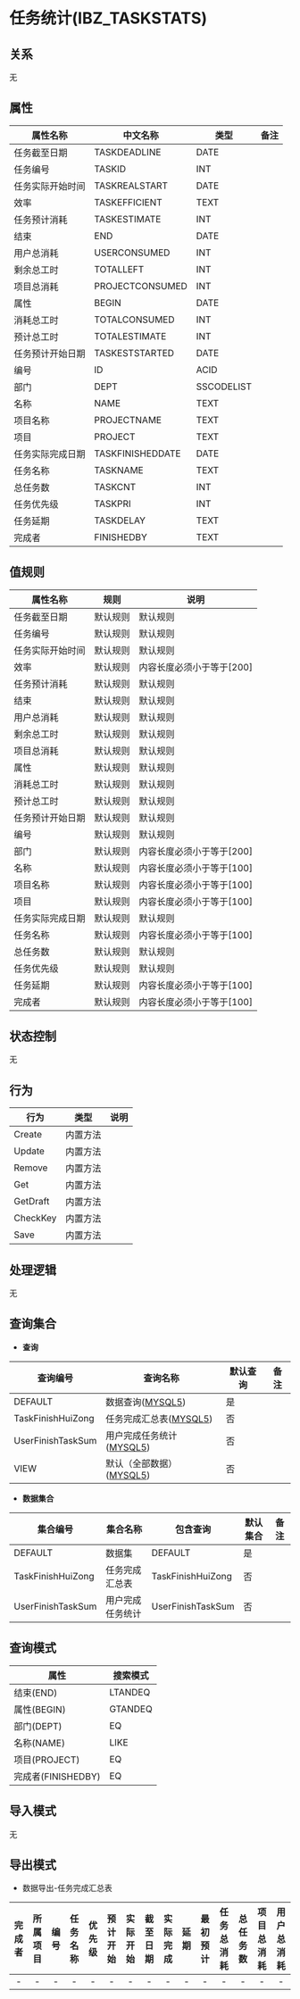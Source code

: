 # 任务统计(IBZ_TASKSTATS)

  

## 关系
无

## 属性

| 属性名称        |    中文名称    | 类型     |  备注  |
| --------   |------------| -----   |  -------- | 
|任务截至日期|TASKDEADLINE|DATE|&nbsp;|
|任务编号|TASKID|INT|&nbsp;|
|任务实际开始时间|TASKREALSTART|DATE|&nbsp;|
|效率|TASKEFFICIENT|TEXT|&nbsp;|
|任务预计消耗|TASKESTIMATE|INT|&nbsp;|
|结束|END|DATE|&nbsp;|
|用户总消耗|USERCONSUMED|INT|&nbsp;|
|剩余总工时|TOTALLEFT|INT|&nbsp;|
|项目总消耗|PROJECTCONSUMED|INT|&nbsp;|
|属性|BEGIN|DATE|&nbsp;|
|消耗总工时|TOTALCONSUMED|INT|&nbsp;|
|预计总工时|TOTALESTIMATE|INT|&nbsp;|
|任务预计开始日期|TASKESTSTARTED|DATE|&nbsp;|
|编号|ID|ACID|&nbsp;|
|部门|DEPT|SSCODELIST|&nbsp;|
|名称|NAME|TEXT|&nbsp;|
|项目名称|PROJECTNAME|TEXT|&nbsp;|
|项目|PROJECT|TEXT|&nbsp;|
|任务实际完成日期|TASKFINISHEDDATE|DATE|&nbsp;|
|任务名称|TASKNAME|TEXT|&nbsp;|
|总任务数|TASKCNT|INT|&nbsp;|
|任务优先级|TASKPRI|INT|&nbsp;|
|任务延期|TASKDELAY|TEXT|&nbsp;|
|完成者|FINISHEDBY|TEXT|&nbsp;|

## 值规则
| 属性名称    | 规则    |  说明  |
| --------   |------------| ----- | 
|任务截至日期|默认规则|默认规则|
|任务编号|默认规则|默认规则|
|任务实际开始时间|默认规则|默认规则|
|效率|默认规则|内容长度必须小于等于[200]|
|任务预计消耗|默认规则|默认规则|
|结束|默认规则|默认规则|
|用户总消耗|默认规则|默认规则|
|剩余总工时|默认规则|默认规则|
|项目总消耗|默认规则|默认规则|
|属性|默认规则|默认规则|
|消耗总工时|默认规则|默认规则|
|预计总工时|默认规则|默认规则|
|任务预计开始日期|默认规则|默认规则|
|编号|默认规则|默认规则|
|部门|默认规则|内容长度必须小于等于[200]|
|名称|默认规则|内容长度必须小于等于[100]|
|项目名称|默认规则|内容长度必须小于等于[100]|
|项目|默认规则|内容长度必须小于等于[100]|
|任务实际完成日期|默认规则|默认规则|
|任务名称|默认规则|内容长度必须小于等于[100]|
|总任务数|默认规则|默认规则|
|任务优先级|默认规则|默认规则|
|任务延期|默认规则|内容长度必须小于等于[100]|
|完成者|默认规则|内容长度必须小于等于[100]|

## 状态控制

无


## 行为
| 行为    | 类型    |  说明  |
| --------   |------------| ----- | 
|Create|内置方法|&nbsp;|
|Update|内置方法|&nbsp;|
|Remove|内置方法|&nbsp;|
|Get|内置方法|&nbsp;|
|GetDraft|内置方法|&nbsp;|
|CheckKey|内置方法|&nbsp;|
|Save|内置方法|&nbsp;|

## 处理逻辑
无

## 查询集合

* **查询**

| 查询编号 | 查询名称       | 默认查询 |   备注|
| --------  | --------   | --------   | ----- |
|DEFAULT|数据查询([MYSQL5](../../appendix/query_MYSQL5.md#TaskStats_Default))|是|&nbsp;|
|TaskFinishHuiZong|任务完成汇总表([MYSQL5](../../appendix/query_MYSQL5.md#TaskStats_TaskFinishHuiZong))|否|&nbsp;|
|UserFinishTaskSum|用户完成任务统计([MYSQL5](../../appendix/query_MYSQL5.md#TaskStats_UserFinishTaskSum))|否|&nbsp;|
|VIEW|默认（全部数据）([MYSQL5](../../appendix/query_MYSQL5.md#TaskStats_View))|否|&nbsp;|

* **数据集合**

| 集合编号 | 集合名称   |  包含查询  | 默认集合 |   备注|
| --------  | --------   | -------- | --------   | ----- |
|DEFAULT|数据集|DEFAULT|是|&nbsp;|
|TaskFinishHuiZong|任务完成汇总表|TaskFinishHuiZong|否|&nbsp;|
|UserFinishTaskSum|用户完成任务统计|UserFinishTaskSum|否|&nbsp;|

## 查询模式
| 属性      |    搜索模式     |
| --------   |------------|
|结束(END)|LTANDEQ|
|属性(BEGIN)|GTANDEQ|
|部门(DEPT)|EQ|
|名称(NAME)|LIKE|
|项目(PROJECT)|EQ|
|完成者(FINISHEDBY)|EQ|

## 导入模式
无


## 导出模式
* 数据导出-任务完成汇总表

|完成者|所属项目|编号|任务名称|优先级|预计开始|实际开始|截至日期|实际完成|延期|最初预计|任务总消耗|总任务数|项目总消耗|用户总消耗|
| :------: | :------: | :------: | :------: | :------: | :------: | :------: | :------: | :------: | :------: | :------: | :------: | :------: | :------: | :------: |
| - | - | - | - | - | - | - | - | - | - | - | - | - | - | - |
